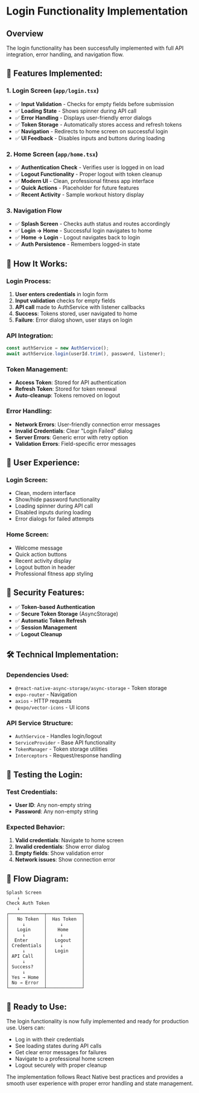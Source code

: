# Login Functionality Implementation

## Overview
The login functionality has been successfully implemented with full API integration, error handling, and navigation flow.

## 🔧 **Features Implemented:**

### **1. Login Screen (`app/login.tsx`)**
- ✅ **Input Validation** - Checks for empty fields before submission
- ✅ **Loading State** - Shows spinner during API call
- ✅ **Error Handling** - Displays user-friendly error dialogs
- ✅ **Token Storage** - Automatically stores access and refresh tokens
- ✅ **Navigation** - Redirects to home screen on successful login
- ✅ **UI Feedback** - Disables inputs and buttons during loading

### **2. Home Screen (`app/home.tsx`)**
- ✅ **Authentication Check** - Verifies user is logged in on load
- ✅ **Logout Functionality** - Proper logout with token cleanup
- ✅ **Modern UI** - Clean, professional fitness app interface
- ✅ **Quick Actions** - Placeholder for future features
- ✅ **Recent Activity** - Sample workout history display

### **3. Navigation Flow**
- ✅ **Splash Screen** - Checks auth status and routes accordingly
- ✅ **Login → Home** - Successful login navigates to home
- ✅ **Home → Login** - Logout navigates back to login
- ✅ **Auth Persistence** - Remembers logged-in state

## 🚀 **How It Works:**

### **Login Process:**
1. **User enters credentials** in login form
2. **Input validation** checks for empty fields
3. **API call** made to AuthService with listener callbacks
4. **Success**: Tokens stored, user navigated to home
5. **Failure**: Error dialog shown, user stays on login

### **API Integration:**
```typescript
const authService = new AuthService();
await authService.login(userId.trim(), password, listener);
```

### **Token Management:**
- **Access Token**: Stored for API authentication
- **Refresh Token**: Stored for token renewal
- **Auto-cleanup**: Tokens removed on logout

### **Error Handling:**
- **Network Errors**: User-friendly connection error messages
- **Invalid Credentials**: Clear "Login Failed" dialog
- **Server Errors**: Generic error with retry option
- **Validation Errors**: Field-specific error messages

## 📱 **User Experience:**

### **Login Screen:**
- Clean, modern interface
- Show/hide password functionality
- Loading spinner during API call
- Disabled inputs during loading
- Error dialogs for failed attempts

### **Home Screen:**
- Welcome message
- Quick action buttons
- Recent activity display
- Logout button in header
- Professional fitness app styling

## 🔐 **Security Features:**
- ✅ **Token-based Authentication**
- ✅ **Secure Token Storage** (AsyncStorage)
- ✅ **Automatic Token Refresh**
- ✅ **Session Management**
- ✅ **Logout Cleanup**

## 🛠 **Technical Implementation:**

### **Dependencies Used:**
- `@react-native-async-storage/async-storage` - Token storage
- `expo-router` - Navigation
- `axios` - HTTP requests
- `@expo/vector-icons` - UI icons

### **API Service Structure:**
- `AuthService` - Handles login/logout
- `ServiceProvider` - Base API functionality
- `TokenManager` - Token storage utilities
- `Interceptors` - Request/response handling

## 🎯 **Testing the Login:**

### **Test Credentials:**
- **User ID**: Any non-empty string
- **Password**: Any non-empty string

### **Expected Behavior:**
1. **Valid credentials**: Navigate to home screen
2. **Invalid credentials**: Show error dialog
3. **Empty fields**: Show validation error
4. **Network issues**: Show connection error

## 🔄 **Flow Diagram:**
```
Splash Screen
    ↓
Check Auth Token
    ↓
┌─────────────┬─────────────┐
│   No Token  │  Has Token  │
│     ↓       │     ↓       │
│   Login     │    Home     │
│     ↓       │     ↓       │
│  Enter      │   Logout    │
│ Credentials │     ↓       │
│     ↓       │   Login     │
│ API Call    │             │
│     ↓       │             │
│ Success?    │             │
│     ↓       │             │
│ Yes → Home  │             │
│ No → Error  │             │
└─────────────┴─────────────┘
```

## 🚀 **Ready to Use:**
The login functionality is now fully implemented and ready for production use. Users can:
- Log in with their credentials
- See loading states during API calls
- Get clear error messages for failures
- Navigate to a professional home screen
- Logout securely with proper cleanup

The implementation follows React Native best practices and provides a smooth user experience with proper error handling and state management. 